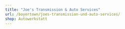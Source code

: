 ```yaml
---
title: "Joe's Transmission & Auto Services"
url: /boyertown/joes-transmission-und-auto-services/
shop: Autowerkstatt
---
```

